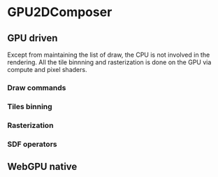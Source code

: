# GPU2DComposer

## GPU driven

Except from maintaining the list of draw, the CPU is not involved in the rendering. All the tile binnning and rasterization is done on the GPU via compute and pixel shaders.

### Draw commands

### Tiles binning

### Rasterization

### SDF operators

## WebGPU native
